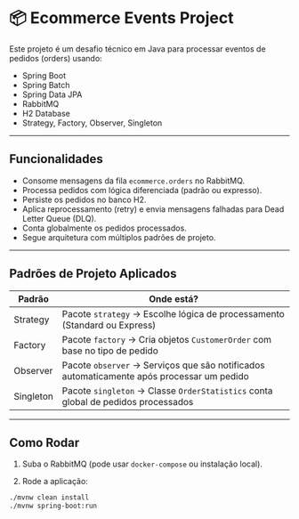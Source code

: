 # 📦 Ecommerce Events Project

Este projeto é um desafio técnico em Java para processar eventos de pedidos (orders) usando:
- Spring Boot  
- Spring Batch  
- Spring Data JPA  
- RabbitMQ  
- H2 Database  
- Strategy, Factory, Observer, Singleton

---

## Funcionalidades

- Consome mensagens da fila `ecommerce.orders` no RabbitMQ.
- Processa pedidos com lógica diferenciada (padrão ou expresso).
- Persiste os pedidos no banco H2.
- Aplica reprocessamento (retry) e envia mensagens falhadas para Dead Letter Queue (DLQ).
- Conta globalmente os pedidos processados.
- Segue arquitetura com múltiplos padrões de projeto.

---

## Padrões de Projeto Aplicados

| Padrão       | Onde está?                                                                                      |
|--------------|-------------------------------------------------------------------------------------------------|
| Strategy     | Pacote `strategy` → Escolhe lógica de processamento (Standard ou Express)                       |
| Factory      | Pacote `factory` → Cria objetos `CustomerOrder` com base no tipo de pedido                      |
| Observer     | Pacote `observer` → Serviços que são notificados automaticamente após processar um pedido       |
| Singleton    | Pacote `singleton` → Classe `OrderStatistics` conta global de pedidos processados               |

---

## Como Rodar

1. Suba o RabbitMQ (pode usar `docker-compose` ou instalação local).

2. Rode a aplicação:
```bash
./mvnw clean install
./mvnw spring-boot:run
